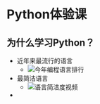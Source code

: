 # Python体验课
## 为什么学习Python？
* 近年来最流行的语言
	* ![今年编程语言排行](https://www.bilibili.com/video/BV16t4y1B7Ji?share_source=copy_web#t=106.39348)
*  最简洁语言
	* ![语言简洁度视频](https://www.bilibili.com/video/BV1PK4y137nK?share_source=copy_web)
* 
